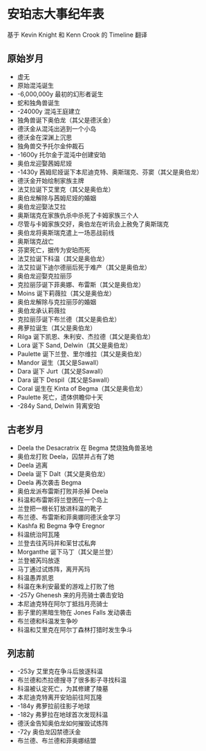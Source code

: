 # 安珀志大事纪年表

基于 Kevin Knight 和 Kenn Crook 的 Timeline 翻译

## 原始岁月
* 虚无
* 原始混沌诞生
* -6,000,000y 最初的幻形者诞生
* 蛇和独角兽诞生
* -24000y 混沌王庭建立
* 独角兽诞下奥伯龙（其父是德沃金）
* 德沃金从混沌出逃到一个小岛
* 德沃金在深渊上沉思
* 独角兽交予托尔金仲裁石
* -1600y 托尔金于混沌中创建安珀
* 奥伯龙迎娶茜姆尼娅
* -1430y 茜姆尼娅诞下本尼迪克特、奥斯瑞克、芬窦（其父是奥伯龙）
* 德沃金开始绘制家族主牌
* 法艾拉诞下艾里克（其父是奥伯龙）
* 奥伯龙解除与茜姆尼娅的婚姻
* 奥伯龙迎娶法艾拉
* 奥斯瑞克在家族仇杀中杀死了卡姆家族三个人
* 尽管与卡姆家族交好，奥伯龙在听讯会上赦免了奥斯瑞克
* 奥伯龙将奥斯瑞克遣上一场恶战前线
* 奥斯瑞克战亡
* 芬窦死亡，据传为安珀而死
* 法艾拉诞下科温（其父是奥伯龙）
* 法艾拉诞下迪尔德丽后死于难产（其父是奥伯龙）
* 奥伯龙迎娶克拉丽莎
* 克拉丽莎诞下菲奥娜、布雷斯（其父是奥伯龙）
* Moins 诞下莉薇拉（其父是奥伯龙）
* 奥伯龙解除与克拉丽莎的婚姻
* 奥伯龙承认莉薇拉
* 克拉丽莎诞下布兰德（其父是奥伯龙）
* 弗萝拉诞生（其父是奥伯龙）
* Rilga 诞下凯恩、朱利安、杰拉德（其父是奥伯龙）
* Lora 诞下 Sand, Delwin（其父是奥伯龙）
* Paulette 诞下兰登、里尔维拉（其父是奥伯龙）
* Mandor 诞生（其父是Sawall）
* Dara 诞下 Jurt（其父是Sawall）
* Dara 诞下 Despil（其父是Sawall）
* Coral 诞生在 Kinta of Begma（其父是奥伯龙）
* Paulette 死亡，遗体供瞻仰十天
* -284y Sand, Delwin 背离安珀

## 古老岁月
* Deela the Desacratrix 在 Begma 焚烧独角兽圣地
* 奥伯龙打败 Deela，囚禁并占有了她
* Deela 逃离
* Deela 诞下 Dalt（其父是奥伯龙）
* Deela 再次袭击 Begma
* 奥伯龙派布雷斯打败并杀掉 Deela
* 科温和布雷斯将兰登困在一个岛上
* 兰登把一根长钉放进科温的靴子
* 布兰德、布雷斯和菲奥娜同德沃金学习
* Kashfa 和 Begma 争夺 Eregnor
* 科温统治阿瓦隆
* 兰登去往芮玛并和茉甘忒私奔
* Morganthe 诞下马丁（其父是兰登）
* 兰登被芮玛放逐
* 马丁通过试炼阵，离开芮玛
* 科温愚弄凯恩
* 科温在朱利安最爱的游戏上打败了他
* -257y Ghenesh 来的月亮骑士袭击安珀
* 本尼迪克特在阿尔丁抵挡月亮骑士
* 影子里的黑暗生物在 Jones Falls 发动袭击
* 布兰德和科温发生争吵
* 科温和艾里克在阿尔丁森林打猎时发生争斗

## 列志前
* -253y 艾里克在争斗后放逐科温
* 布兰德和杰拉德搜寻了很多影子寻找科温
* 科温被认定死亡，为其修建了陵墓
* 本尼迪克特离开安珀前往阿瓦隆
* -184y 弗萝拉前往影子地球
* -182y 弗萝拉在地球首次发现科温
* 德沃金告知奥伯龙如何摧毁试炼阵
* -72y 奥伯龙囚禁德沃金
* 布兰德、布兰德和菲奥娜结盟
